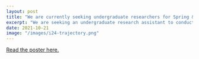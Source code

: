 ```yaml
---
layout: post
title: "We are currently seeking undergraduate researchers for Spring & Summer 2022"
excerpt: "We are seeking an undergraduate research assistant to conduct data visualization and analytics of the vehicle trajectory for the I24 MOTION project (https://i24motion.org)"
date: 2021-10-21
image: "/images/i24-trajectory.png"
---
```


<a href="https://github.com/Lab-Work/Lab-Work.github.io/blob/master/download/VU-ISIS-REU-2021-22.pdf" target="_blank">Read the poster here.</a>
<object data="https://github.com/Lab-Work/Lab-Work.github.io/blob/master/download/VU-ISIS-REU-2021-22.pdf" width="1000" height="1000" type='application/pdf'></object>
